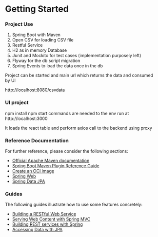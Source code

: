 # Getting Started

### Project Use

1) Spring Boot with Maven
2) Open CSV for loading CSV file
3) Restful Service
4) H2 as in memory Database
5) Junit and Mockito for test cases (implementation  purposely left)
6) Flyway for the db script migration
7) Spring Events to load the data once in the db

Project can be started and main url which returns the data and consumed by UI

http://localhost:8080/csvdata


### UI project 

npm install 
npm start 
commands are needed to the env run at
http://localhost:3000

It loads the react table and perform axios call to the backend using proxy




### Reference Documentation
For further reference, please consider the following sections:

* [Official Apache Maven documentation](https://maven.apache.org/guides/index.html)
* [Spring Boot Maven Plugin Reference Guide](https://docs.spring.io/spring-boot/docs/2.7.2/maven-plugin/reference/html/)
* [Create an OCI image](https://docs.spring.io/spring-boot/docs/2.7.2/maven-plugin/reference/html/#build-image)
* [Spring Web](https://docs.spring.io/spring-boot/docs/2.7.2/reference/htmlsingle/#web)
* [Spring Data JPA](https://docs.spring.io/spring-boot/docs/2.7.2/reference/htmlsingle/#data.sql.jpa-and-spring-data)

### Guides
The following guides illustrate how to use some features concretely:

* [Building a RESTful Web Service](https://spring.io/guides/gs/rest-service/)
* [Serving Web Content with Spring MVC](https://spring.io/guides/gs/serving-web-content/)
* [Building REST services with Spring](https://spring.io/guides/tutorials/rest/)
* [Accessing Data with JPA](https://spring.io/guides/gs/accessing-data-jpa/)






